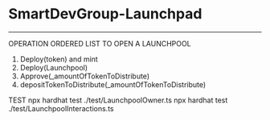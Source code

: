 # SmartDevGroup-Launchpad


---

OPERATION ORDERED LIST TO OPEN A LAUNCHPOOL
1. Deploy(token) and mint 
2. Deploy(Launchpool)
3. Approve(_amountOfTokenToDistribute)
4. depositTokenToDistribute(_amountOfTokenToDistribute)


TEST 
npx hardhat test ./test/LaunchpoolOwner.ts
npx hardhat test ./test/LaunchpoolInteractions.ts